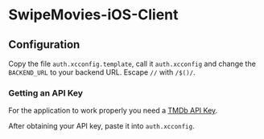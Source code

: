 # SwipeMovies-iOS-Client

## Configuration

Copy the file `auth.xcconfig.template`, call it `auth.xcconfig` and change the `BACKEND_URL` to your backend URL. Escape `//` with `/$()/`.

### Getting an API Key

For the application to work properly you need a
[TMDb API Key](https://developers.themoviedb.org/3/getting-started/introduction).

After obtaining your API key, paste it into `auth.xcconfig`.
